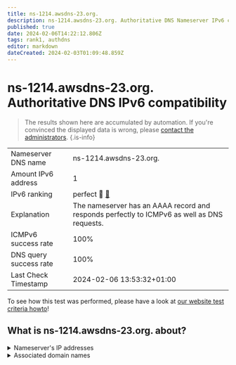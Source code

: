 ```yaml
---
title: ns-1214.awsdns-23.org.
description: ns-1214.awsdns-23.org. Authoritative DNS Nameserver IPv6 compatibility
published: true
date: 2024-02-06T14:22:12.806Z
tags: rank1, authdns
editor: markdown
dateCreated: 2024-02-03T01:09:48.859Z
---
```


# ns-1214.awsdns-23.org. Authoritative DNS IPv6 compatibility

> The results shown here are accumulated by automation. If you're convinced the displayed data is wrong, please [contact the administrators](/howto/chat). 
{.is-info}




|   |   |
| - | - |
| Nameserver DNS name | ns-1214.awsdns-23.org.
| Amount IPv6 address | 1
| IPv6 ranking | perfect :1st_place_medal: [🔗](/howto/ranking) |
| Explanation | The nameserver has an AAAA record and responds perfectly to ICMPv6 as well as DNS requests. |
| ICMPv6 success rate | 100%|
| DNS query success rate | 100% |
| Last Check Timestamp | 2024-02-06 13:53:32+01:00 |

To see how this test was performed, please have a look at [our website test criteria howto](/howto/testcriteria/authdns)!


## What is ns-1214.awsdns-23.org. about?




<details>
<summary>Nameserver's IP addresses</summary>

2600:9000:5304:be00::1

</details>



<details>
<summary>Associated domain names</summary>

www.doopedia.co.kr

</details>
